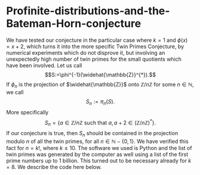 # Profinite-distributions-and-the-Bateman-Horn-conjecture

We have tested our conjecture  in the particular case where $k=1$ and $\phi(x)=x+2$, which turns it into the more specific  Twin Primes Conjecture, by numerical experiments which do not disprove it, but involving an unexpectedly high number of twin primes for the  small quotients which have been involved.  Let us call
$$S:=\phi^{-1}(\widehat{\mathbb{Z}}^{*}).$$
If $\phi_n$ is the projection of $\widehat{\mathbb{Z}}$ onto $\mathbb{Z}/n\mathbb{Z}$ for some $n\in \mathbb{N}$, we call
$$S_n:=\pi_n(S).$$
More specifically
$$S_n=\{a\in \mathbb{Z}/n\mathbb{Z}\text{ such that }a, a+2\in (\mathbb{Z}/n\mathbb{Z})^{*}\}.$$
If our conjecture  is true, then $S_n$ should be contained in the projection modulo $n$ of all the twin primes, for all $n\in \mathbb{N}-\{0,1\}$. We have verified this fact for $n=k!$, where $k\le10$. The software we used is Python and the list of twin primes was generated by the computer as well using a list of the first prime numbers up to 1 billion. This turned out to be necessary already for $k=8$. We describe the code here below.

